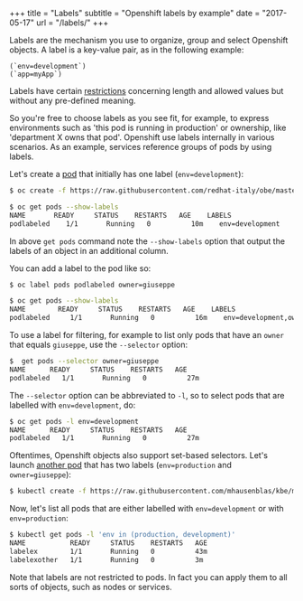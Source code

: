 +++
title = "Labels"
subtitle = "Openshift labels by example"
date = "2017-05-17"
url = "/labels/"
+++

Labels are the mechanism you use to organize, group and select Openshift objects. A label is a key-value
pair, as in the following example:

```
(`env=development`)
(`app=myApp`)
```

Labels have certain [restrictions](https://kubernetes.io/docs/concepts/overview/working-with-objects/labels/#syntax-and-character-set)
concerning length and allowed values but without any pre-defined meaning.


So you're free to choose labels as you see fit, for example, to express
environments such as 'this pod is running in production' or ownership,
like 'department X owns that pod'. Openshift use labels internally in various scenarios. As an example, services reference groups of pods by using labels.

Let's create a [pod](https://github.com/redhat-italy/obe/blob/master/specs/labels/pod.yaml)
that initially has one label (`env=development`):

```bash
$ oc create -f https://raw.githubusercontent.com/redhat-italy/obe/master/specs/labels/pod.yaml

$ oc get pods --show-labels
NAME       READY     STATUS    RESTARTS   AGE    LABELS
podlabeled    1/1       Running   0          10m    env=development
```
In above `get pods` command note the `--show-labels` option that output the
labels of an object in an additional column.

You can add a label to the pod like so:

```bash
$ oc label pods podlabeled owner=giuseppe

$ oc get pods --show-labels
NAME        READY     STATUS    RESTARTS   AGE    LABELS
podlabeled     1/1       Running   0          16m    env=development,owner=giuseppe
```

To use a label for filtering, for example to list only pods that have an
`owner` that equals `giuseppe`, use the `--selector` option:

```bash
$  get pods --selector owner=giuseppe
NAME      READY     STATUS    RESTARTS   AGE
podlabeled   1/1       Running   0          27m
```

The `--selector` option can be abbreviated to `-l`, so to select pods that are
labelled with `env=development`, do:

```bash
$ oc get pods -l env=development
NAME      READY     STATUS    RESTARTS   AGE
podlabeled   1/1       Running   0          27m
```

Oftentimes, Openshift objects also support set-based selectors.
Let's launch [another pod](https://github.com/mhausenblas/kbe/blob/master/specs/labels/anotherpod.yaml)
that has two labels (`env=production` and `owner=giuseppe`):

```bash
$ kubectl create -f https://raw.githubusercontent.com/mhausenblas/kbe/master/specs/labels/anotherpod.yaml
```

Now, let's list all pods that are either labelled with `env=development` or with
`env=production`:

```bash
$ kubectl get pods -l 'env in (production, development)'
NAME           READY     STATUS    RESTARTS   AGE
labelex        1/1       Running   0          43m
labelexother   1/1       Running   0          3m
```

Note that labels are not restricted to pods. In fact you can apply them to
all sorts of objects, such as nodes or services.

